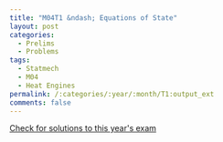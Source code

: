 ```yaml
---
title: "M04T1 &ndash; Equations of State"
layout: post
categories:
  - Prelims
  - Problems
tags:
  - Statmech
  - M04
  - Heat Engines
permalink: /:categories/:year/:month/T1:output_ext
comments: false
---
```

<object data="2004M1T.pdf" type="application/pdf" width="100%" height="500"></object>
<div class="message"><a href='https://princetonprelim.com/prelim/13/'>Check for solutions to this year's exam</a></div>